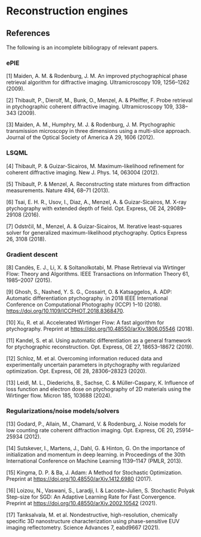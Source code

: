 # Reconstruction engines



## References

The following is an incomplete bibliograpy of relevant papers.

### ePIE

[1] Maiden, A. M. & Rodenburg, J. M. An improved ptychographical phase retrieval algorithm for diffractive imaging. Ultramicroscopy 109, 1256–1262 (2009).

[2] Thibault, P., Dierolf, M., Bunk, O., Menzel, A. & Pfeiffer, F. Probe retrieval in ptychographic coherent diffractive imaging. Ultramicroscopy 109, 338–343 (2009).

[3] Maiden, A. M., Humphry, M. J. & Rodenburg, J. M. Ptychographic transmission microscopy in three dimensions using a multi-slice approach. Journal of the Optical Society of America A 29, 1606 (2012).

### LSQML

[4] Thibault, P. & Guizar-Sicairos, M. Maximum-likelihood refinement for coherent diffractive imaging. New J. Phys. 14, 063004 (2012).

[5] Thibault, P. & Menzel, A. Reconstructing state mixtures from diffraction measurements. Nature 494, 68–71 (2013).

[6] Tsai, E. H. R., Usov, I., Diaz, A., Menzel, A. & Guizar-Sicairos, M. X-ray ptychography with extended depth of field. Opt. Express, OE 24, 29089–29108 (2016).

[7] Odstrčil, M., Menzel, A. & Guizar-Sicairos, M. Iterative least-squares solver for generalized maximum-likelihood ptychography. Optics Express 26, 3108 (2018).



### Gradient descent

[8] Candès, E. J., Li, X. & Soltanolkotabi, M. Phase Retrieval via Wirtinger Flow: Theory and Algorithms. IEEE Transactions on Information Theory 61, 1985–2007 (2015).

[9] Ghosh, S., Nashed, Y. S. G., Cossairt, O. & Katsaggelos, A. ADP: Automatic differentiation ptychography. in 2018 IEEE International Conference on Computational Photography (ICCP) 1–10 (2018). <https://doi.org/10.1109/ICCPHOT.2018.8368470>.

[10] Xu, R. et al. Accelerated Wirtinger Flow: A fast algorithm for ptychography. Preprint at <https://doi.org/10.48550/arXiv.1806.05546> (2018).

[11] Kandel, S. et al. Using automatic differentiation as a general framework for ptychographic reconstruction. Opt. Express, OE 27, 18653–18672 (2019).

[12] Schloz, M. et al. Overcoming information reduced data and experimentally uncertain parameters in ptychography with regularized optimization. Opt. Express, OE 28, 28306–28323 (2020).

[13] Leidl, M. L., Diederichs, B., Sachse, C. & Müller-Caspary, K. Influence of loss function and electron dose on ptychography of 2D materials using the Wirtinger flow. Micron 185, 103688 (2024).

### Regularizations/noise models/solvers

[13] Godard, P., Allain, M., Chamard, V. & Rodenburg, J. Noise models for low counting rate coherent diffraction imaging. Opt. Express, OE 20, 25914–25934 (2012).

[14] Sutskever, I., Martens, J., Dahl, G. & Hinton, G. On the importance of initialization and momentum in deep learning. in Proceedings of the 30th International Conference on Machine Learning 1139–1147 (PMLR, 2013).

[15] Kingma, D. P. & Ba, J. Adam: A Method for Stochastic Optimization. Preprint at <https://doi.org/10.48550/arXiv.1412.6980> (2017).

[16] Loizou, N., Vaswani, S., Laradji, I. & Lacoste-Julien, S. Stochastic Polyak Step-size for SGD: An Adaptive Learning Rate for Fast Convergence. Preprint at <https://doi.org/10.48550/arXiv.2002.10542> (2021).

[17] Tanksalvala, M. et al. Nondestructive, high-resolution, chemically specific 3D nanostructure characterization using phase-sensitive EUV imaging reflectometry. Science Advances 7, eabd9667 (2021).
